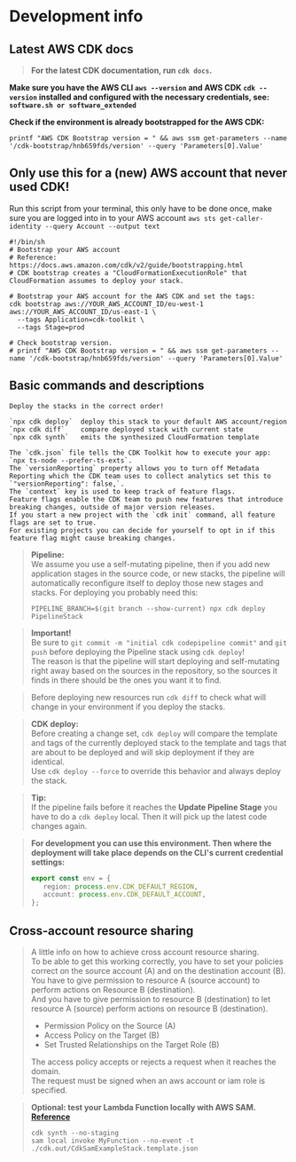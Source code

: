 # Development info

## Latest AWS CDK docs
> **For the latest CDK documentation, run `cdk docs`.**
 
**Make sure you have the AWS CLI `aws --version` and AWS CDK `cdk --version` installed and configured with the necessary credentials, see: `software.sh or software_extended`**

**Check if the environment is already bootstrapped for the AWS CDK:**
```shell
printf "AWS CDK Bootstrap version = " && aws ssm get-parameters --name '/cdk-bootstrap/hnb659fds/version' --query 'Parameters[0].Value'
```

## Only use this for a (new) AWS account that never used CDK!

Run this script from your terminal, this only have to be done once, make sure you are logged into in to your AWS account `aws sts get-caller-identity --query Account --output text`

```shell
#!/bin/sh
# Bootstrap your AWS account
# Reference: https://docs.aws.amazon.com/cdk/v2/guide/bootstrapping.html
# CDK bootstrap creates a "CloudFormationExecutionRole" that CloudFormation assumes to deploy your stack.

# Bootstrap your AWS account for the AWS CDK and set the tags:
cdk bootstrap aws://YOUR_AWS_ACCOUNT_ID/eu-west-1 aws://YOUR_AWS_ACCOUNT_ID/us-east-1 \
  --tags Application=cdk-toolkit \
  --tags Stage=prod

# Check bootstrap version.
# printf "AWS CDK Bootstrap version = " && aws ssm get-parameters --name '/cdk-bootstrap/hnb659fds/version' --query 'Parameters[0].Value'       
```

## Basic commands and descriptions
```
Deploy the stacks in the correct order!

`npx cdk deploy`  deploy this stack to your default AWS account/region
`npx cdk diff`    compare deployed stack with current state
`npx cdk synth`   emits the synthesized CloudFormation template

The `cdk.json` file tells the CDK Toolkit how to execute your app: `npx ts-node --prefer-ts-exts`.                  
The `versionReporting` property allows you to turn off Metadata Reporting which the CDK team uses to collect analytics set this to `"versionReporting": false,`.                          
The `context` key is used to keep track of feature flags.                           
Feature flags enable the CDK team to push new features that introduce breaking changes, outside of major version releases.                  
If you start a new project with the `cdk init` command, all feature flags are set to true.          
For existing projects you can decide for yourself to opt in if this feature flag might cause breaking changes.      
```

> **Pipeline:**   
> We assume you use a self-mutating pipeline, then if you add new application stages in the source code, or new stacks, the pipeline will automatically reconfigure itself to deploy those new stages and stacks. For deploying you probably need this:
> ```shell
> PIPELINE_BRANCH=$(git branch --show-current) npx cdk deploy PipelineStack
> ```

> **Important!**            
> Be sure to `git commit -m "initial cdk codepipeline commit"` and `git push` before deploying the Pipeline stack using `cdk deploy`!               
> The reason is that the pipeline will start deploying and self-mutating right away based on the sources in the repository, so the sources it finds in there should be the ones you want it to find.

> Before deploying new resources run `cdk diff` to check what will change in your environment if you deploy the stacks.

> **CDK deploy:**                               
> Before creating a change set, `cdk deploy` will compare the template and tags of the currently deployed stack to the template and tags that are about to be deployed and will skip deployment if they are identical.                  
> Use `cdk deploy --force` to override this behavior and always deploy the stack.

> **Tip:**                           
> If the pipeline fails before it reaches the **Update Pipeline Stage** you have to do a `cdk deploy` local. Then it will pick up the latest code changes again.

> **For development you can use this environment. Then where the deployment will take place depends on the CLI's current credential settings:**
> ```typescript
> export const env = {
>    region: process.env.CDK_DEFAULT_REGION,
>    account: process.env.CDK_DEFAULT_ACCOUNT,
> };
> ```


## Cross-account resource sharing

> A little info on how to achieve cross account resource sharing.      
> To be able to get this working correctly, you have to set your policies correct on the source account (A) and on the destination account (B).       
> You have to give permission to resource A (source account) to perform actions on Resource B (destination).       
> And you have to give permission to resource B (destination) to let resource A (source) perform actions on resource B (destination).
>
> * Permission Policy on the Source (A)
> * Access Policy on the Target (B)
> * Set Trusted Relationships on the Target Role (B)
>
> The access policy accepts or rejects a request when it reaches the domain.        
> The request must be signed when an aws account or iam role is specified.


> **Optional: test your Lambda Function locally with AWS SAM.**             
> **[Reference](https://docs.aws.amazon.com/serverless-application-model/latest/developerguide/serverless-sam-reference.html)**
> ```shell
> cdk synth --no-staging        
> sam local invoke MyFunction --no-event -t ./cdk.out/CdkSamExampleStack.template.json      
> ```
